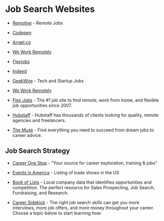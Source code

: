 # Job Search Websites

* [Remotive](https://remotive.io/remote-jobs/software-dev) - Remote Jobs

* [Codepen](https://codepen.io/jobs/)

* [Angel.co](https://angel.co)

* [We Work Remotely](https://weworkremotely.com)

* [Flexjobs](https://www.flexjobs.com)

* [Indeed](https://www.indeed.com)

* [GeekWire](https://www.geekwire.com/jobs/) - Tech and Startup Jobs

* [We Work Remotely](https://weworkremotely.com)

* [Flex Jobs](https://www.flexjobs.com) - The #1 job site to find remote, work from home, and flexible job opportunities since 2007.

* [Hubstaff](https://talent.hubstaff.com/work) - Hubstaff has thousands of clients looking for quality, remote agencies and freelancers.

* [The Muse](https://www.themuse.com) - Find everything you need to succeed from dream jobs to career advice.

## Job Search Strategy

* [Career One Stop](https://www.careeronestop.org) - "Your source for career exploration, training & jobs"

* [Events in America](https://eventsinamerica.com/) - Listing of trade shows in the US

* [Book of Lists](https://promo.bizjournals.com/bookoflists/) - Local company data that identifies opportunities and competition. The perfect resource for Sales Prospecting, Job Search, Fundraising, and Research. 

* [Career Sidekick](https://careersidekick.com/) - The right job search skills can get you more interviews, more job offers, and more money throughout your career. Choose a topic below to start learning how:
